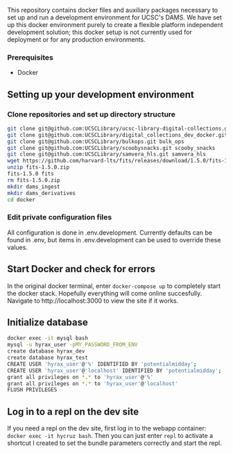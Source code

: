 This repository contains docker files and auxiliary packages necessary to set up and run a development environment for UCSC's DAMS. We have set up this docker environment purely to create a flexible platform independent development solution; this docker setup is not currently used for deployment or for any production environments.

### Prerequisites
- Docker

## Setting up your development environment
### Clone repositories and set up directory structure
```bash
git clone git@github.com:UCSCLibrary/ucsc-library-digital-collections.git hyrax
git clone git@github.com:UCSCLibrary/digital_collections_dev_docker.git docker
git clone git@github.com:UCSCLibrary/bulkops.git bulk_ops
git clone git@github.com:UCSCLibrary/scoobysnacks.git scooby_snacks
git clone git@github.com:UCSCLibrary/samvera_hls.git samvera_hls
wget https://github.com/harvard-lts/fits/releases/download/1.5.0/fits-1.5.0.zip
unzip fits-1.5.0.zip
fits-1.5.0 fits
rm fits-1.5.0.zip
mkdir dams_ingest
mkdir dams_derivatives
cd docker
```

### Edit private configuration files
All configuration is done in .env.development.  Currently defaults can be found in .env, but items in .env.development can be used to override these values.

## Start Docker and check for errors
In the original docker terminal, enter `docker-compose up` to completely start the docker stack. Hopefully everything will come online succesfully. Navigate to http://localhost:3000 to view the site if it works.

## Initialize database
```bash
docker exec -it mysql bash
mysql -u hyrax_user -pMY_PASSWORD_FROM_ENV 
create database hyrax_dev
create database hyrax_test
CREATE USER 'hyrax_user'@'%' IDENTIFIED BY 'potentialmidday';
CREATE USER 'hyrax_user'@'localhost' IDENTIFIED BY 'potentialmidday';
grant all privileges on *.* to 'hyrax_user'@'%'
grant all privileges on *.* to 'hyrax_user'@'localhost'
FLUSH PRIVILEGES
```

## Log in to a repl on the dev site
If you need a repl on the dev site, first log in to the webapp container: `docker exec -it hycruz bash`. Then you can just enter `repl` to activate a shortcut I created to set the bundle parameters correctly and start the repl. 
